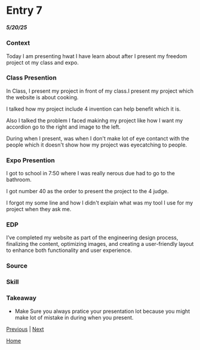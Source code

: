 # Entry 7
##### 5/20/25
### Context
Today I am presenting hwat I have learn about after I present my freedom project ot my class and expo.

### Class Presention
<p>In Class, I present my project in front of my class.I present my project which the website is about cooking.</p>
<p>I talked how my project include 4 invention can help benefit which it is.</p>
<p>Also I talked the problem I faced makinhg my project like how I want my accordion go to the right and image to the left.</p>
<p>During when I present, was when I don't make lot of eye contanct with the people which it doesn't show how my project was eyecatching to people.</p>


### Expo Presention
<p>I got to school in 7:50 where I was really nerous due had to go to the bathroom.</p>
<p>I got number 40 as the order to present the project to the 4 judge.</p>
<p>I forgot my some line and how I didn't explain what was my tool I use for my project when they ask me.</p>

### EDP
I’ve completed my website as part of the engineering design process, finalizing the content, optimizing images, and creating a user-friendly layout to enhance both functionality and user experience.
### Source


### Skill


### Takeaway
* Make Sure you always pratice your presentation lot because you might make lot of mistake in during when you present.

[Previous](entry06.md) | [Next](entry08.md)

[Home](../README.md)
